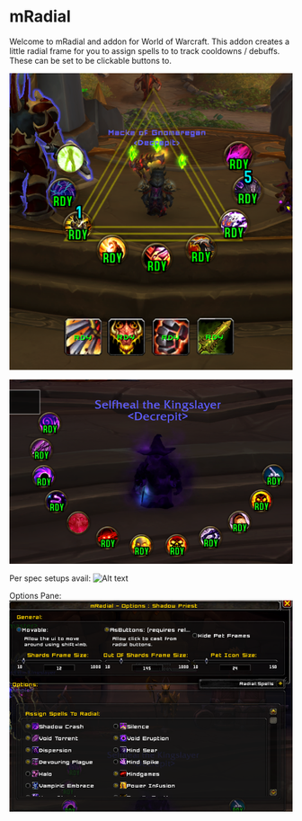 # mRadial

Welcome to mRadial and addon for World of Warcraft.
This addon creates a little radial frame for you to assign spells to to track cooldowns / debuffs. These can be set to be clickable buttons to.

![Alt text](/media/ss_lock01.png?raw=true "Warlock Example")

![Alt text](/media/ss_shadPriest01.png?raw=true "ShadowPriest Example")

Per spec setups avail:
![Alt text](/media/specChange.gif?raw=true "Spec Change Example")

Options Pane:
![Alt text](/media/ss_optionst01.png?raw=true "ShadowPriest Example")